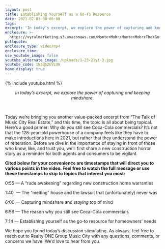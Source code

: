 ```yaml
---
layout: post
title: Establishing Yourself as a Go-To Resource
date: 2021-02-03 00:00:00
tags:
excerpt: 'In today’s excerpt, we explore the power of capturing and keeping mindshare.'
enclosure: >-
  https://vyralmarketing.s3.amazonaws.com/Monte+Mohr/Monte+Mohr+The+Go+To+Person.mp4
pullquote:
enclosure_type: video/mp4
enclosure_time:
use_youtube_image: false
youtube_alternate_image: /uploads/1-25-21yt-3.jpg
youtube_code: IN3qS2EVLUA
home_display: true
---
```


{% include youtube.html %}

<center><em>In today&rsquo;s excerpt, we explore the power of capturing and keeping mindshare.</em></center>

&nbsp;

Today we’re bringing you another value-packed excerpt from “The Talk of Music City Real Estate,” and this time, the topic is all about being topical. Here’s a good primer: Why do you still see Coca-Cola commercials? It’s not that the 128-year-old powerhouse of a company feels like they have to make introductions here in 2021, but rather that they understand the power of reiteration. Before we dive in the importance of staying in front of those who know, like, and trust you, we’ll first share a new construction horror story as a reminder for both agents and consumers to be vigilant.&nbsp;

**Cited below for your convenience are timestamps that will direct you to various points in the video. Feel free to watch the full message or use these timestamps to skip to topics that interest you most:&nbsp;**

0:55 — A “rude awakening” regarding new construction home warranties&nbsp;

1:40&nbsp; — The “melting” house and the lawsuit that (unfortunately) never was&nbsp;

6:00 — Capturing mindshare and *staying* top of mind&nbsp;

6:56 — The reason why you still see Coca-Cola commercials&nbsp;

7:14 — Establishing yourself as the go-to resource for homeowners’ needs&nbsp;

We hope you found today’s discussion stimulating. As always, feel free to reach out to Realty ONE Group Music City with any questions, comments, or concerns we have. We’d love to hear from you.
